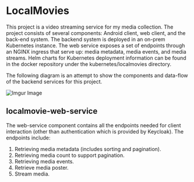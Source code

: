 <h1>LocalMovies</h1>

This project is a video streaming service for my media collection. The project consists of
several components: Android client, web client, and the back-end system. The backend system
is deployed in an on-prem Kubernetes instance. The web service exposes a set of endpoints
through an NGINX ingress that serve up: media metadata, media events, and media streams. Helm 
charts for Kubernetes deployment information can be found in the docker repository under the 
kubernetes/localmovies directory.

The following diagram is an attempt to show the components and data-flow of the backend
services for this project.

![Imgur Image](https://imgur.com/4hVN0WZ.png)

<h2>localmovie-web-service</h2>

The web-service component contains all the endpoints needed for client interaction 
(other than authentication which is provided by Keycloak). The endpoints include:

1) Retrieving media metadata (includes sorting and pagination).
2) Retrieving media count to support pagination.
3) Retrieving media events.
4) Retrieve media poster.
5) Stream media.